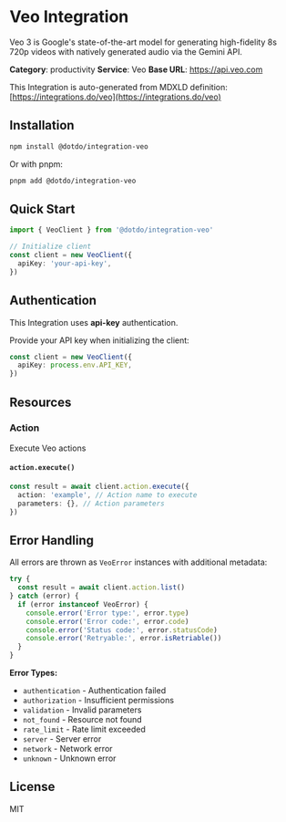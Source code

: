 # Veo Integration

Veo 3 is Google's state-of-the-art model for generating high-fidelity 8s 720p videos with natively generated audio via the Gemini API.

**Category**: productivity
**Service**: Veo
**Base URL**: https://api.veo.com

This Integration is auto-generated from MDXLD definition: [https://integrations.do/veo](https://integrations.do/veo)

## Installation

```bash
npm install @dotdo/integration-veo
```

Or with pnpm:

```bash
pnpm add @dotdo/integration-veo
```

## Quick Start

```typescript
import { VeoClient } from '@dotdo/integration-veo'

// Initialize client
const client = new VeoClient({
  apiKey: 'your-api-key',
})
```

## Authentication

This Integration uses **api-key** authentication.

Provide your API key when initializing the client:

```typescript
const client = new VeoClient({
  apiKey: process.env.API_KEY,
})
```

## Resources

### Action

Execute Veo actions

#### `action.execute()`

```typescript
const result = await client.action.execute({
  action: 'example', // Action name to execute
  parameters: {}, // Action parameters
})
```

## Error Handling

All errors are thrown as `VeoError` instances with additional metadata:

```typescript
try {
  const result = await client.action.list()
} catch (error) {
  if (error instanceof VeoError) {
    console.error('Error type:', error.type)
    console.error('Error code:', error.code)
    console.error('Status code:', error.statusCode)
    console.error('Retryable:', error.isRetriable())
  }
}
```

**Error Types:**

- `authentication` - Authentication failed
- `authorization` - Insufficient permissions
- `validation` - Invalid parameters
- `not_found` - Resource not found
- `rate_limit` - Rate limit exceeded
- `server` - Server error
- `network` - Network error
- `unknown` - Unknown error

## License

MIT
